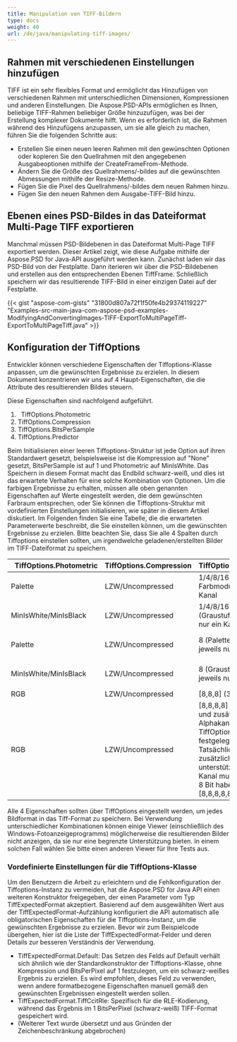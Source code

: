 ```yaml
---
title: Manipulation von TIFF-Bildern
type: docs
weight: 40
url: /de/java/manipulating-tiff-images/
---
```


## **Rahmen mit verschiedenen Einstellungen hinzufügen**
TIFF ist ein sehr flexibles Format und ermöglicht das Hinzufügen von verschiedenen Rahmen mit unterschiedlichen Dimensionen, Kompressionen und anderen Einstellungen. Die Aspose.PSD-APIs ermöglichen es Ihnen, beliebige TIFF-Rahmen beliebiger Größe hinzuzufügen, was bei der Erstellung komplexer Dokumente hilft. Wenn es erforderlich ist, die Rahmen während des Hinzufügens anzupassen, um sie alle gleich zu machen, führen Sie die folgenden Schritte aus:

- Erstellen Sie einen neuen leeren Rahmen mit den gewünschten Optionen oder kopieren Sie den Quellrahmen mit den angegebenen Ausgabeoptionen mithilfe der CreateFrameFrom-Methode.
- Ändern Sie die Größe des Quellrahmens/-bildes auf die gewünschten Abmessungen mithilfe der Resize-Methode.
- Fügen Sie die Pixel des Quellrahmens/-bildes dem neuen Rahmen hinzu.
- Fügen Sie den neuen Rahmen dem Ausgabe-TIFF-Bild hinzu.

## **Ebenen eines PSD-Bildes in das Dateiformat Multi-Page TIFF exportieren**
Manchmal müssen PSD-Bildebenen in das Dateiformat Multi-Page TIFF exportiert werden. Dieser Artikel zeigt, wie diese Aufgabe mithilfe der Aspose.PSD for Java-API ausgeführt werden kann. Zunächst laden wir das PSD-Bild von der Festplatte. Dann iterieren wir über die PSD-Bildebenen und erstellen aus den entsprechenden Ebenen TiffFrame. Schließlich speichern wir das resultierende TIFF-Bild in einer einzigen Datei auf der Festplatte.

{{< gist "aspose-com-gists" "31800d807a72f1f50fe4b29374119227" "Examples-src-main-java-com-aspose-psd-examples-ModifyingAndConvertingImages-TIFF-ExportToMultiPageTiff-ExportToMultiPageTiff.java" >}}

## **Konfiguration der TiffOptions**
Entwickler können verschiedene Eigenschaften der Tiffoptions-Klasse anpassen, um die gewünschten Ergebnisse zu erzielen. In diesem Dokument konzentrieren wir uns auf 4 Haupt-Eigenschaften, die die Attribute des resultierenden Bildes steuern.

Diese Eigenschaften sind nachfolgend aufgeführt.

1. ` `TiffOptions.Photometric
1. TiffOptions.Compression
1. TiffOptions.BitsPerSample
1. TiffOptions.Predictor

Beim Initialisieren einer leeren Tiffoptions-Struktur ist jede Option auf ihren Standardwert gesetzt, beispielsweise ist die Kompression auf "None" gesetzt, BitsPerSample ist auf 1 und Photometric auf MinIsWhite. Das Speichern in diesem Format macht das Endbild schwarz-weiß, und dies ist das erwartete Verhalten für eine solche Kombination von Optionen. Um die farbigen Ergebnisse zu erhalten, müssen alle oben genannten Eigenschaften auf Werte eingestellt werden, die dem gewünschten Farbraum entsprechen, oder Sie können die Tiffoptions-Struktur mit vordefinierten Einstellungen initialisieren, wie später in diesem Artikel diskutiert. Im Folgenden finden Sie eine Tabelle, die die erwarteten Parameterwerte beschreibt, die Sie einstellen können, um die gewünschten Ergebnisse zu erzielen. Bitte beachten Sie, dass Sie alle 4 Spalten durch Tiffoptions einstellen sollten, um irgendwelche geladenen/erstellten Bilder im TIFF-Dateiformat zu speichern.

|` `**TiffOptions.Photometric**|**TiffOptions.Compression**|**TiffOptions.BitsPerSample**|**TiffOptions.Predictor**|
| :- | :- | :- | :- |
|Palette|LZW/Uncompressed|1/4/8/16 (Palette, Farbmodus) jeweils nur ein Kanal|None|
|MinIsWhite/MinIsBlack|LZW/Uncompressed|1/4/8/16 (Graustufenmodus) jeweils nur ein Kanal|None|
|Palette|LZW/Uncompressed|8 (Palette, Farbmodus) jeweils nur ein Kanal|Horizontal (mehr Kompression für LZW bei gleichen Mustern)|
|MinIsWhite/MinIsBlack|LZW/Uncompressed|8 (Graustufenmodus) jeweils nur ein Kanal|Horizontal (mehr Kompression für LZW bei gleichen Mustern)|
|RGB|LZW/Uncompressed|[8,8,8] (3 RGB-Kanäle)|None/Horizontal|
|RGB|LZW/Uncompressed|[8,8,8,8] (3 RGB-Kanäle und zusätzlicher Alphakanal kann durch TiffOptions.AlphaStorage festgelegt werden) Tatsächlich wird jede zusätzliche Kanalanzahl unterstützt, aber jeder Kanal muss eine Größe von 8 Bit haben, z.B. [8,8,8,8,8,8]|None/Horizontal|
Alle 4 Eigenschaften sollten über TiffOptions eingestellt werden, um jedes Bildformat in das Tiff-Format zu speichern. Bei Verwendung unterschiedlicher Kombinationen können einige Viewer (einschließlich des Windows-Fotoanzeigeprogramms) möglicherweise die resultierenden Bilder nicht anzeigen, da sie nur eine begrenzte Unterstützung bieten. In einem solchen Fall wählen Sie bitte einen anderen Viewer für Ihre Tests aus.
### **Vordefinierte Einstellungen für die TiffOptions-Klasse**
Um den Benutzern die Arbeit zu erleichtern und die Fehlkonfiguration der Tiffoptions-Instanz zu vermeiden, hat die Aspose.PSD for Java API einen weiteren Konstruktor freigegeben, der einen Parameter vom Typ TiffExpectedFormat akzeptiert. Basierend auf dem ausgewählten Wert aus der TiffExpectedFormat-Aufzählung konfiguriert die API automatisch alle obligatorischen Eigenschaften für die Tiffoptions-Instanz, um die gewünschten Ergebnisse zu erzielen. Bevor wir zum Beispielcode übergehen, hier ist die Liste der TiffExpectedFormat-Felder und deren Details zur besseren Verständnis der Verwendung.

- TiffExpectedFormat.Default: Das Setzen des Felds auf Default verhält sich ähnlich wie der Standardkonstruktor der Tiffoptions-Klasse, ohne Kompression und BitsPerPixel auf 1 festzulegen, um ein schwarz-weißes Ergebnis zu erzielen. Es wird empfohlen, dieses Feld zu verwenden, wenn andere formatbezogene Eigenschaften manuell gemäß den gewünschten Ergebnissen eingestellt werden sollen.
- TiffExpectedFormat.TiffCcitRle: Spezifisch für die RLE-Kodierung, während das Ergebnis im 1 BitsPerPixel (schwarz-weiß) TIFF-Format gespeichert wird.
- (Weiterer Text wurde übersetzt und aus Gründen der Zeichenbeschränkung abgebrochen)
